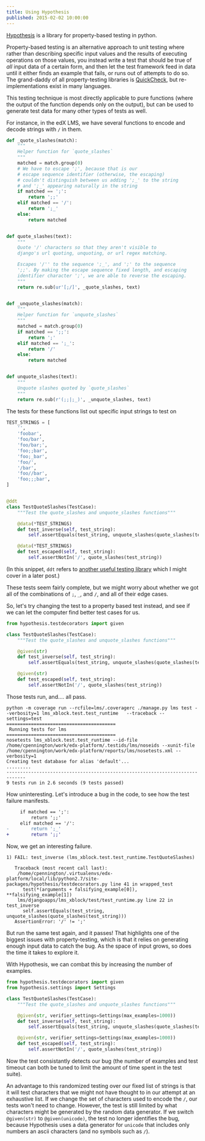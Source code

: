```yaml
---
title: Using Hypothesis
published: 2015-02-02 10:00:00
---
```


[Hypothesis][] is a library for
property-based testing in python.

Property-based testing is an alternative approach to unit testing
where rather than describing specific input values and the results
of executing operations on those values, you instead write a test
that should be true of *all* input data of a certain form, and then
let the test framework feed in data until it either finds an example
that fails, or runs out of attempts to do so. The grand-daddy of all
property-testing libraries is [QuickCheck][], but re-implementations
exist in many languages.

This testing technique is most directly applicable to pure functions
(where the output of the function depends only on the output), but
can be used to generate test data for many other types of tests as well.

For instance, in the edX LMS, we have several functions to encode and
decode strings with `/` in them.

~~~ python
def _quote_slashes(match):
    """
    Helper function for `quote_slashes`
    """
    matched = match.group(0)
    # We have to escape ';', because that is our
    # escape sequence identifier (otherwise, the escaping)
    # couldn't distinguish between us adding ';_' to the string
    # and ';_' appearing naturally in the string
    if matched == ';':
        return ';;'
    elif matched == '/':
        return ';_'
    else:
        return matched


def quote_slashes(text):
    """
    Quote '/' characters so that they aren't visible to
    django's url quoting, unquoting, or url regex matching.

    Escapes '/'' to the sequence ';_', and ';' to the sequence
    ';;'. By making the escape sequence fixed length, and escaping
    identifier character ';', we are able to reverse the escaping.
    """
    return re.sub(ur'[;/]', _quote_slashes, text)


def _unquote_slashes(match):
    """
    Helper function for `unquote_slashes`
    """
    matched = match.group(0)
    if matched == ';;':
        return ';'
    elif matched == ';_':
        return '/'
    else:
        return matched


def unquote_slashes(text):
    """
    Unquote slashes quoted by `quote_slashes`
    """
    return re.sub(r'(;;|;_)', _unquote_slashes, text)
~~~

The tests for these functions list out specific input strings
to test on

~~~ python
TEST_STRINGS = [
    '',
    'foobar',
    'foo/bar',
    'foo/bar;',
    'foo;;bar',
    'foo;_bar',
    'foo/',
    '/bar',
    'foo//bar',
    'foo;;;bar',
]


@ddt
class TestQuoteSlashes(TestCase):
    """Test the quote_slashes and unquote_slashes functions"""

    @data(*TEST_STRINGS)
    def test_inverse(self, test_string):
        self.assertEquals(test_string, unquote_slashes(quote_slashes(test_string)))

    @data(*TEST_STRINGS)
    def test_escaped(self, test_string):
        self.assertNotIn('/', quote_slashes(test_string))
~~~

(In this snippet, `ddt` refers to [another useful testing library][ddt] which I might
cover in a later post.)

These tests seem fairly complete, but we might worry about whether we got all
of the combinations of `;`, `_`, and `/`, and all of their edge cases.

So, let's try changing the test to a property based test instead, and see
if we can let the computer find better test cases for us.

~~~ python
from hypothesis.testdecorators import given

class TestQuoteSlashes(TestCase):
    """Test the quote_slashes and unquote_slashes functions"""

    @given(str)
    def test_inverse(self, test_string):
        self.assertEquals(test_string, unquote_slashes(quote_slashes(test_string)))

    @given(str)
    def test_escaped(self, test_string):
        self.assertNotIn('/', quote_slashes(test_string))
~~~

Those tests run, and.... all pass.

~~~
python -m coverage run --rcfile=lms/.coveragerc ./manage.py lms test --verbosity=1 lms_xblock.test.test_runtime   --traceback --settings=test
========================================
 Running tests for lms
========================================
nosetests lms_xblock.test.test_runtime --id-file /home/cpennington/work/edx-platform/.testids/lms/noseids --xunit-file /home/cpennington/work/edx-platform/reports/lms/nosetests.xml --verbosity=1
Creating test database for alias 'default'...
.........
-----------------------------------------------------------------------------
9 tests run in 2.6 seconds (9 tests passed)
~~~

How uninteresting. Let's introduce a bug in the code, to see how the test failure manifests.

~~~ diff
     if matched == ';':
         return ';;'
     elif matched == '/':
-        return ';_'
+        return ';;'
~~~

Now, we get an interesting failure.

~~~
1) FAIL: test_inverse (lms_xblock.test.test_runtime.TestQuoteSlashes)

   Traceback (most recent call last):
    /home/cpennington/.virtualenvs/edx-platform/local/lib/python2.7/site-packages/hypothesis/testdecorators.py line 41 in wrapped_test
      test(*(arguments + falsifying_example[0]), **falsifying_example[1])
    lms/djangoapps/lms_xblock/test/test_runtime.py line 22 in test_inverse
      self.assertEquals(test_string, unquote_slashes(quote_slashes(test_string)))
   AssertionError: '/' != ';'
~~~

But run the same test again, and it passes! That highlights one of the biggest issues with
property-testing, which is that it relies on generating enough input data to catch the bug.
As the space of input grows, so does the time it takes to explore it.

With Hypothesis, we can combat this by increasing the number of examples.

~~~ python
from hypothesis.testdecorators import given
from hypothesis.settings import Settings

class TestQuoteSlashes(TestCase):
    """Test the quote_slashes and unquote_slashes functions"""

    @given(str, verifier_settings=Settings(max_examples=1000))
    def test_inverse(self, test_string):
        self.assertEquals(test_string, unquote_slashes(quote_slashes(test_string)))

    @given(str, verifier_settings=Settings(max_examples=1000))
    def test_escaped(self, test_string):
        self.assertNotIn('/', quote_slashes(test_string))
~~~

Now the test consistantly detects our bug (the number of examples and test timeout can both
be tuned to limit the amount of time spent in the test suite).

An advantage to this randomized testing over our fixed list of strings is that it will test
characters that we might not have thought to in our attempt at an exhaustive list. If we change
the set of characters used to encode the `/`, our tests won't need to change. However, the test
is still limited by what characters might be generated by the random data generator. If we
switch `@given(str)` to `@given(unicode)`, the test no longer identifies the bug, because
Hypothesis uses a data generator for `unicode` that includes only numbers an ascii characters (and
no symbols such as `/`).

[Hypothesis]: https://github.com/DRMacIver/hypothesis
[QuickCheck]: https://hackage.haskell.org/package/QuickCheck
[ddt]: http://ddt.readthedocs.org/en/latest/